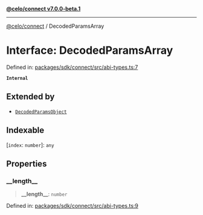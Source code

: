 [**@celo/connect v7.0.0-beta.1**](../README.md)

***

[@celo/connect](../globals.md) / DecodedParamsArray

# Interface: DecodedParamsArray

Defined in: [packages/sdk/connect/src/abi-types.ts:7](https://github.com/celo-org/developer-tooling/blob/master/packages/sdk/connect/src/abi-types.ts#L7)

**`Internal`**

## Extended by

- [`DecodedParamsObject`](DecodedParamsObject.md)

## Indexable

\[`index`: `number`\]: `any`

## Properties

### \_\_length\_\_

> **\_\_length\_\_**: `number`

Defined in: [packages/sdk/connect/src/abi-types.ts:9](https://github.com/celo-org/developer-tooling/blob/master/packages/sdk/connect/src/abi-types.ts#L9)
